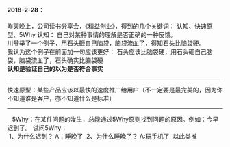 #### 2018-2-28：
  昨天晚上，公司读书分享会，《精益创业》，得到的几个关键词： 认知、快速原型、5Why
   认知： 自己对某种事情的理解是否正确的一种反馈。 <br>
    川爷举了一个例子，用石头砸自己脑袋，脑袋流血了，得知石头比脑袋硬。<br>
    我认为这个例子在前面加一句应该更好： 石头应该比脑袋硬，用石头砸自己脑袋，脑袋流血了，石头确实比脑袋硬<br>
    **认知是验证自己的以为是否符合事实**
    
 ------  
  
  快速原型：某些产品应该以最快的速度推广给用户（不一定要是最完美的，因为你不知道谁是客户，亦不知道什么是标准）
  
 ------ 
  
  
  5Why：在某件问题的发生，总能通过5Why原则找到问题的原因。例如：今早迟到了。 试问5Why：<br>
  1、为什么迟到？ A：睡晚了
  2、为什么睡晚了？ A:玩手机了
  以此类推
